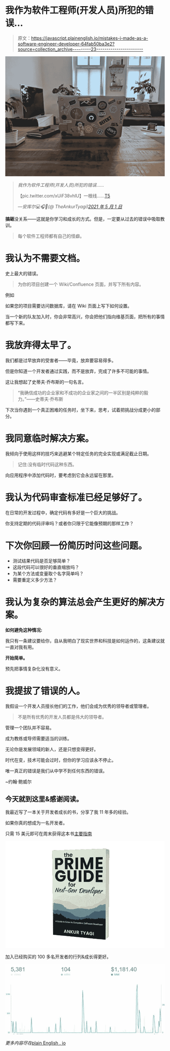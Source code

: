 # 我作为软件工程师(开发人员)所犯的错误…

> 原文：<https://javascript.plainenglish.io/mistakes-i-made-as-a-software-engineer-developer-64fab50ba3e2?source=collection_archive---------23----------------------->

![](img/969e381e0066d51b1dd816461ca7a3b6.png)

> *我作为软件工程师(开发人员)所犯的错误……*
> 
> 【pic.twitter.com/xUiF38vhlU】一根线……[T5](https://t.co/xUiF38vhlU)
> 
> *—安库尔💻🎧💪(@ TheAnkurTyagi)*[*2021 年 5 月 1 日*](https://twitter.com/TheAnkurTyagi/status/1388386562807791616?ref_src=twsrc%5Etfw)

**搞砸**没关系——这就是你学习和成长的方式。但是，一定要从过去的错误中吸取教训。

> 每个软件工程师都有自己的怪癖。

# 我认为不需要文档。

史上最大的错误。

> 为你的项目创建一个 Wiki/Confluence 页面，并写下所有内容。

例如

如果您的项目需要访问数据库，请在 Wiki 页面上写下如何设置。

当一个新的队友加入时，你会非常高兴，你会把他们指向维基页面，把所有的事情都写下来。

# 我放弃得太早了。

我们都是过早放弃的受害者——毕竟，放弃要容易得多。

但是你知道一个开发者通过实践，而不是放弃，完成了许多不可能的事情。

这让我想起了史蒂夫·乔布斯的一句名言。

> “我确信成功的企业家和不成功的企业家之间的一半区别是纯粹的毅力。”——史蒂夫·乔布斯

下次当你遇到一个真正困难的任务时，坐下来，思考，试着把挑战分成更小的部分。

# 我同意临时解决方案。

我倾向于使用这样的技巧来逃避某个特定任务的完全实现或满足截止日期。

> 记住:没有临时代码这种东西。

向应用程序中添加代码时，要考虑到它会永远留在那里。

# 我认为代码审查标准已经足够好了。

在日常的开发过程中，确定代码有多好是一个巨大的挑战。

你支持定期的代码评审吗？或者你只限于它能像预期的那样工作？

# 下次你回顾一份简历时问这些问题。

*   测试结果代码是否足够简单？
*   这段代码可以很好的垂直缩放吗？
*   为某个方法或变量取个名字简单吗？
*   需要重定义多少方法？

# 我认为复杂的算法总会产生更好的解决方案。

**如何避免这种情况:**

我只有一条建议要给你，自从我明白了现实世界和科技是如何运作的，这条建议就一直对我有用。

**开始简单。**

预先把事情复杂化没有意义。

# 我提拔了错误的人。

我假设一个开发人员擅长他们的工作，他们会成为优秀的领导者或管理者。

> 不是所有优秀的开发人员都是伟大的领导者。

管理一个团队并不容易。

成为教练或导师需要适当的训练。

无论你是发展领域的新人，还是只想变得更好。

时代在变，技术可能会过时，但你的学习应该永不停止。

唯一真正的错误是我们从中学不到任何东西的错误。

~约翰·鲍威尔

## 今天就到这里&感谢阅读。

我最近写了一本关于开发者成长的书，分享了我 11 年多的经验。

如果你真的想成为一名开发者。

只需 15 美元即可在周末获得这本书[主要指南](https://gumroad.com/l/nextgendev/grow)

![](img/b0c4d21a451dd9e250a2fd2efba83333.png)

加入已经购买的 100 多名开发者的行列&成长得更好。

![](img/93eccbc18d588c2007d6ab90a5a12f95.png)

*更多内容尽在*[plain English . io](http://plainenglish.io/)
